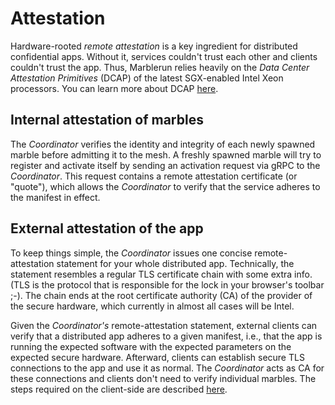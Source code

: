 # Attestation


Hardware-rooted *remote attestation* is a key ingredient for distributed confidential apps. Without it, services couldn't trust each other and clients couldn't trust the app. Thus, Marblerun relies heavily on the *Data Center Attestation Primitives* (DCAP) of the latest SGX-enabled Intel Xeon processors. You can learn more about DCAP [here](https://download.01.org/intel-sgx/sgx-dcap/1.9/linux/docs/Intel_SGX_DCAP_ECDSA_Orientation.pdf). 

## Internal attestation of marbles

The *Coordinator* verifies the identity and integrity of each newly spawned marble before admitting it to the mesh.
A freshly spawned marble will try to register and activate itself by sending an activation request via gRPC to the *Coordinator*.
This request contains a remote attestation certificate (or "quote"), which allows the *Coordinator* to verify that the service adheres to the manifest in effect.

## External attestation of the app

To keep things simple, the *Coordinator* issues one concise remote-attestation statement for your whole distributed app. Technically, the statement resembles a regular TLS certificate chain with some extra info. (TLS is the protocol that is responsible for the lock in your browser's toolbar ;-). The chain ends at the root certificate authority (CA) of the provider of the secure hardware, which currently in almost all cases will be Intel.

Given the *Coordinator's* remote-attestation statement, external clients can verify that a distributed app adheres to a given manifest, i.e., that the app is running the expected software with the expected parameters on the expected secure hardware. Afterward, clients can establish secure TLS connections to the app and use it as normal. The *Coordinator* acts as CA for these connections and clients don't need to verify individual marbles. The steps required on the client-side are described [here](verification.md).

